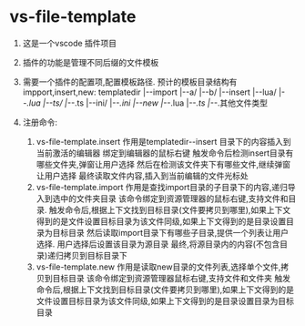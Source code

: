 # vs-file-template
1. 这是一个vscode 插件项目
2. 插件的功能是管理不同后缀的文件模板
3. 需要一个插件的配置项,配置模板路径.
    预计的模板目录结构有impport,insert,new:
    templatedir
        |--import
            |--a/
            |--b/
        |--insert
            |--lua/
                |--*.lua
            |--ts/
                |--*.ts
            |--ini/
                |--*.ini
        |--new
            |--*.lua
            |--*.ts
            |--*.其他文件类型

4. 注册命令:
    1) vs-file-template.insert
        作用是templatedir--insert 目录下的内容插入到当前激活的编辑器
        绑定到编辑器的鼠标右键
        触发命令后检测insert目录有哪些文件夹,弹窗让用户选择
        然后在检测该文件夹下有哪些文件,继续弹窗让用户选择
        最终读取文件内容,插入到当前编辑的文件光标处
    2) vs-file-template.import
        作用是查找import目录的子目录下的内容,递归导入到选中的文件夹目录
        该命令绑定到资源管理器的鼠标右键,支持文件和目录.
        触发命令后,根据上下文找到目标目录(文件要拷贝到哪里),如果上下文得到的是文件设置目标目录为该文件同级,如果上下文得到的是目录设置目录为目标目录
        然后读取import目录下有哪些子目录,提供一个列表让用户选择.
        用户选择后设置该目录为源目录
        最终,将源目录内的内容(不包含目录)递归拷贝到目标目录下
    3) vs-file-template.new
        作用是读取new目录的文件列表,选择单个文件,拷贝到目标目录
        该命令绑定到资源管理器鼠标右键,支持文件和文件夹
        触发命令后,根据上下文找到目标目录(文件要拷贝到哪里),如果上下文得到的是文件设置目标目录为该文件同级,如果上下文得到的是目录设置目录为目标目录